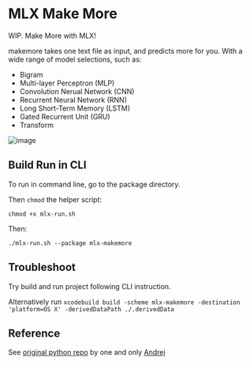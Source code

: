 # MLX Make More

WIP. Make More with MLX!

makemore takes one text file as input, and predicts more for you. With a wide range of model selections, such as:

- Bigram
- Multi-layer Perceptron (MLP)
- Convolution Nerual Network (CNN)
- Recurrent Neural Network (RNN)
- Long Short-Term Memory (LSTM)
- Gated Recurrent Unit (GRU)
- Transform

![image](https://github.com/theSalted/mlx-makemore/assets/30554090/20d04eff-8c8c-4f1b-a3c3-ef5df100307d)

## Build Run in CLI

To run in command line, go to the package directory.

Then `chmod` the helper script:

`chmod +x mlx-run.sh`

Then:

`./mlx-run.sh --package mlx-makemore`


## Troubleshoot

Try build and run project following CLI instruction.

Alternatively run `xcodebuild build -scheme mlx-makemore -destination 'platform=OS X' -derivedDataPath ./.derivedData`

## Reference
See [original python repo](makemore) by one and only [Andrej](https://github.com/karpathy)
